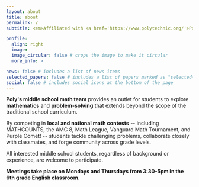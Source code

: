 ```yaml
---
layout: about
title: about
permalink: /
subtitle: <em>Affiliated with <a href='https://www.polytechnic.org/'>Polytechnic School</a> in Pasadena, CA.</em>

profile:
  align: right
  image: 
  image_circular: false # crops the image to make it circular
  more_info: >

news: false # includes a list of news items
selected_papers: false # includes a list of papers marked as "selected={true}"
social: false # includes social icons at the bottom of the page
---
```


**Poly's middle school math team** provides an outlet for students to explore **mathematics** and **problem-solving** that extends beyond the scope of the traditional school curriculum.

By competing in **local and national math contests** -- including MATHCOUNTS, the AMC 8, Math League, Vanguard Math Tournament, and Purple Comet! -- students tackle challenging problems, collaborate closely with classmates, and forge community across grade levels.  

All interested middle school students, regardless of background or experience, are welcome to participate.

**Meetings take place on Mondays and Thursdays from 3:30-5pm in the 6th grade English classroom.**
